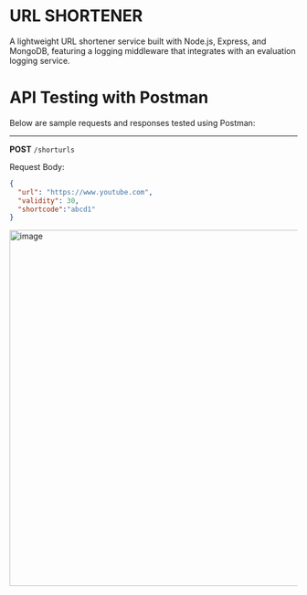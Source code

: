 # URL SHORTENER

A lightweight URL shortener service built with Node.js, Express, and MongoDB, featuring a logging middleware that integrates with an evaluation logging service.

# API Testing with Postman  

Below are sample requests and responses tested using Postman:  

---

**POST** `/shorturls` 

Request Body:  
```json
{
  "url": "https://www.youtube.com",
  "validity": 30,
  "shortcode":"abcd1"
}
```
<img width="926" height="623" alt="image" src="https://github.com/user-attachments/assets/7e995057-bb9b-4ff9-af1b-182f3585b79e" />


